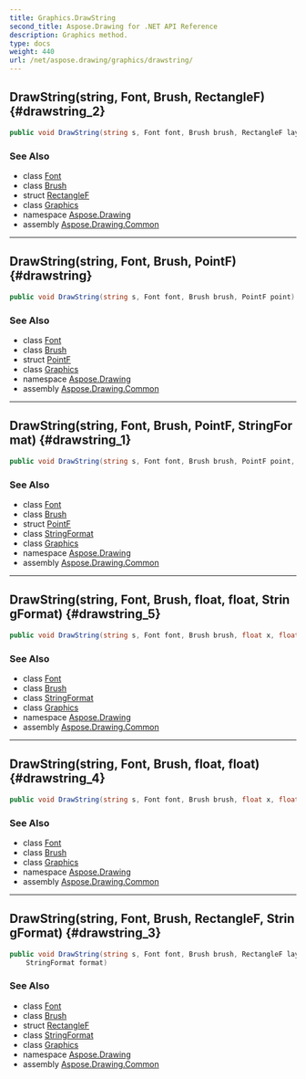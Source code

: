 ```yaml
---
title: Graphics.DrawString
second_title: Aspose.Drawing for .NET API Reference
description: Graphics method. 
type: docs
weight: 440
url: /net/aspose.drawing/graphics/drawstring/
---
```

## DrawString(string, Font, Brush, RectangleF) {#drawstring_2}

```csharp
public void DrawString(string s, Font font, Brush brush, RectangleF layoutRectangle)
```

### See Also

* class [Font](../../font/)
* class [Brush](../../brush/)
* struct [RectangleF](../../rectanglef/)
* class [Graphics](../)
* namespace [Aspose.Drawing](../../graphics/)
* assembly [Aspose.Drawing.Common](../../../)

---

## DrawString(string, Font, Brush, PointF) {#drawstring}

```csharp
public void DrawString(string s, Font font, Brush brush, PointF point)
```

### See Also

* class [Font](../../font/)
* class [Brush](../../brush/)
* struct [PointF](../../pointf/)
* class [Graphics](../)
* namespace [Aspose.Drawing](../../graphics/)
* assembly [Aspose.Drawing.Common](../../../)

---

## DrawString(string, Font, Brush, PointF, StringFormat) {#drawstring_1}

```csharp
public void DrawString(string s, Font font, Brush brush, PointF point, StringFormat format)
```

### See Also

* class [Font](../../font/)
* class [Brush](../../brush/)
* struct [PointF](../../pointf/)
* class [StringFormat](../../stringformat/)
* class [Graphics](../)
* namespace [Aspose.Drawing](../../graphics/)
* assembly [Aspose.Drawing.Common](../../../)

---

## DrawString(string, Font, Brush, float, float, StringFormat) {#drawstring_5}

```csharp
public void DrawString(string s, Font font, Brush brush, float x, float y, StringFormat format)
```

### See Also

* class [Font](../../font/)
* class [Brush](../../brush/)
* class [StringFormat](../../stringformat/)
* class [Graphics](../)
* namespace [Aspose.Drawing](../../graphics/)
* assembly [Aspose.Drawing.Common](../../../)

---

## DrawString(string, Font, Brush, float, float) {#drawstring_4}

```csharp
public void DrawString(string s, Font font, Brush brush, float x, float y)
```

### See Also

* class [Font](../../font/)
* class [Brush](../../brush/)
* class [Graphics](../)
* namespace [Aspose.Drawing](../../graphics/)
* assembly [Aspose.Drawing.Common](../../../)

---

## DrawString(string, Font, Brush, RectangleF, StringFormat) {#drawstring_3}

```csharp
public void DrawString(string s, Font font, Brush brush, RectangleF layoutRectangle, 
    StringFormat format)
```

### See Also

* class [Font](../../font/)
* class [Brush](../../brush/)
* struct [RectangleF](../../rectanglef/)
* class [StringFormat](../../stringformat/)
* class [Graphics](../)
* namespace [Aspose.Drawing](../../graphics/)
* assembly [Aspose.Drawing.Common](../../../)


